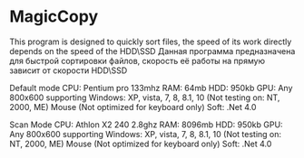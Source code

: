 # MagicCopy
This program is designed to quickly sort files, the speed of its work directly depends on the speed of the HDD\SSD 
Данная программа предназначена для быстрой сортировки файлов, скорость её работы на прямую зависит от скорости HDD\SSD

Default mode
CPU: Pentium pro 133mhz
RAM: 64mb
HDD: 950kb
GPU: Any 800x600 supporting 
Windows: XP, vista, 7, 8, 8.1, 10 (Not testing on: NT, 2000, ME)
Mouse (Not optimized for keyboard only)
Soft: .Net 4.0

Scan Mode 
CPU: Athlon X2 240 2.8ghz
RAM: 8096mb
HDD: 950kb
GPU: Any 800x600 supporting
Windows: XP, vista, 7, 8, 8.1, 10 (Not testing on: NT, 2000, ME)
Mouse (Not optimized for keyboard only)
Soft: .Net 4.0
